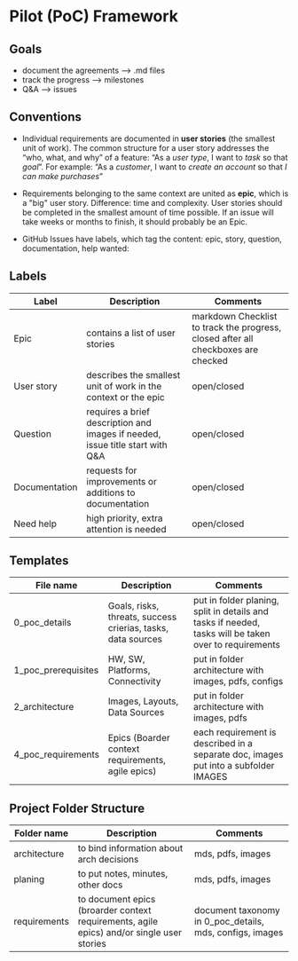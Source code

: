 # Pilot (PoC) Framework

## Goals
* document the agreements --> .md files
* track the progress --> milestones
* Q&A --> issues

## Conventions
- Individual requirements are documented in **user stories** (the smallest unit of work). The common structure for a user story addresses the “who, what, and why” of a feature: “As a *user type*, I want to *task* so that *goal*”. For example: “As a *customer*, I want to *create an account* so that *I can make purchases*”

- Requirements belonging to the same context are united as **epic**, which is a "big" user story. Difference: time and complexity. User stories should be completed in the smallest amount of time possible. If an issue will take weeks or months to finish, it should probably be an Epic.

- GitHub Issues have labels, which tag the content: epic, story, question, documentation, help wanted:

## Labels
Label| Description | Comments
--- | --- | ---
Epic | contains a list of user stories | markdown Checklist to track the progress, closed after all checkboxes are checked
User story | describes the smallest unit of work in the context or the epic | open/closed
Question | requires a brief description and images if needed, issue title start with Q&A| open/closed
Documentation | requests for improvements or additions to documentation | open/closed
Need help | high priority, extra attention is needed | open/closed


## Templates
File name | Description | Comments
--- | --- | ---
0_poc_details | Goals, risks, threats, success crierias, tasks, data sources | put in folder planing, split in details and tasks if needed, tasks will be taken over to requirements
1_poc_prerequisites | HW, SW, Platforms, Connectivity  | put in folder architecture with images, pdfs, configs
2_architecture | Images, Layouts, Data Sources | put in folder architecture with images, pdfs
4_poc_requirements | Epics (Boarder context requirements, agile epics) | each requirement is described in a separate doc, images put into a subfolder IMAGES



## Project Folder Structure
Folder name | Description | Comments
--- | --- | ---
architecture | to bind information about arch decisions | mds, pdfs, images 
planing | to put notes, minutes, other docs | mds, pdfs, images
requirements | to document epics (broarder context requirements, agile epics) and/or single user stories | document taxonomy in 0_poc_details, mds, configs, images